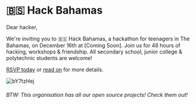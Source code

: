 # 🇧🇸 Hack Bahamas

Dear hacker,

We're inviting you to 🇧🇸 Hack Bahamas, a hackathon for teenagers in The Bahamas, on December 16th at [Coming Soon]. Join us for 48 hours of hacking, workshops & friendship. All secondary school, junior college & polytechnic students are welcome!

[RSVP today](https://registe.hackbahamas.com) or [read on](https://hackbahamas.com) for more details.

![bY7tzHej](https://user-images.githubusercontent.com/39828164/189497810-6d9d2920-6bee-4990-9553-57699918ae9c.jpg)

###### BTW: This organisation has all our open source projects! Check them out!
